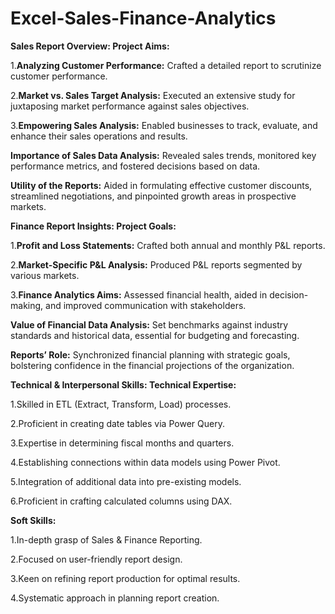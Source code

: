 # Excel-Sales-Finance-Analytics
**Sales Report Overview: Project Aims:**

  1.**Analyzing Customer Performance:** Crafted a detailed report to scrutinize customer performance.

 
  2.**Market vs. Sales Target Analysis:** Executed an extensive study for juxtaposing market performance against sales objectives.

 
  3.**Empowering Sales Analysis:** Enabled businesses to track, evaluate, and enhance their sales operations and results.


**Importance of Sales Data Analysis:** Revealed sales trends, monitored key performance metrics, and fostered decisions based on data.


**Utility of the Reports:** Aided in formulating effective customer discounts, streamlined negotiations, and pinpointed growth areas in prospective markets.


**Finance Report Insights: Project Goals:**

  1.**Profit and Loss Statements:** Crafted both annual and monthly P&L reports.

 
  2.**Market-Specific P&L Analysis:** Produced P&L reports segmented by various markets.

 
  3.**Finance Analytics Aims:** Assessed financial health, aided in decision-making, and improved communication with stakeholders.


**Value of Financial Data Analysis:** Set benchmarks against industry standards and historical data, essential for budgeting and forecasting.


**Reports’ Role:** Synchronized financial planning with strategic goals, bolstering confidence in the financial projections of the organization.


**Technical & Interpersonal Skills: Technical Expertise:**

  1.Skilled in ETL (Extract, Transform, Load) processes.

 
  2.Proficient in creating date tables via Power Query.

 
  3.Expertise in determining fiscal months and quarters.

 
  4.Establishing connections within data models using Power Pivot.

 
  5.Integration of additional data into pre-existing models.

 
  6.Proficient in crafting calculated columns using DAX.


**Soft Skills:**

  1.In-depth grasp of Sales & Finance Reporting.

  
  2.Focused on user-friendly report design.

 
  3.Keen on refining report production for optimal results.

  
  4.Systematic approach in planning report creation.
